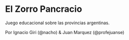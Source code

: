 # El Zorro Pancracio

Juego educacional sobre las provincias argentinas. 

Por Ignacio Giri (@nacho) & Juan Marquez (@profejuanse)
